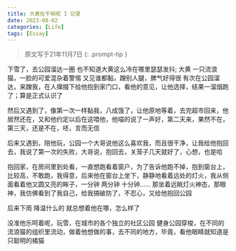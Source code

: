 ```yaml
---
title: 大黄在干嘛呢 I 记录
date: 2023-08-02
categories: [Life]
tags: [Essay]
---
```


> 原文写于21年11月7日 
{: .prompt-tip }

下雪了，去公园溜达一圈 也不知道大黄这么冷在哪里瑟瑟发抖; 大黄 一只流浪猫，一脸的可爱混杂着警惕 又见谁都黏，蹭别人腿，脾气好得很
有次在公园溜达，来蹭我，在人撺掇下给他抱到家门口，看他的意见，让他选择，结果一溜烟跑了；算是正式认识了

然后又遇到了，像第一次一样黏我，八成饿了，让他原地等着，去完超市回来，他居然还在，又和他约定以后在这喂他，他喵的说了一声好，第二天来，果然不在，第三天，还是不在，呸，言而无信

后来又遇到，陪他玩，公园一个大哥说他这么喜欢我，而且很干净，让我给他抱回去，我说了第一次的失败，大哥说，抱回去，关笼子几天就好了，心想，也是哈

抱回家，在房间里到处看，一直想跑看着窗户，为了告诉他跑不掉，抱到窗台上，比较高，不敢跑，我得意，后来他在窗台上坐下，静静地看着远处的灯火，我从侧面看着他又圆又亮的眸子，一分钟 两分钟 十分钟……
那坐着远眺灯火神态，那眼神，我仿佛看到了我自己，给我搞破防了，不忍心，又给他抱回公园

后来下雨 降温什么的 就总想着他在哪，怎么样了

没准他乐呵着呢，玩雪，在城市的各个独立的社区公园 健身公园穿梭，在不同的流浪猫的组织里流动，做着他想做的事，去不同的地方，毕竟，看他眼睛就知道是只聪明的橘猫

